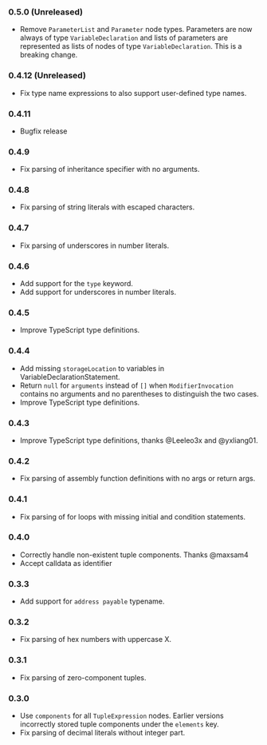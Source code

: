 ### 0.5.0 (Unreleased)

- Remove `ParameterList` and `Parameter` node types. Parameters are now always
  of type `VariableDeclaration` and lists of parameters are represented as
  lists of nodes of type `VariableDeclaration`. This is a breaking change.

### 0.4.12 (Unreleased)

- Fix type name expressions to also support user-defined type names.

### 0.4.11

- Bugfix release

### 0.4.9

- Fix parsing of inheritance specifier with no arguments.

### 0.4.8

- Fix parsing of string literals with escaped characters.

### 0.4.7

- Fix parsing of underscores in number literals.

### 0.4.6

- Add support for the `type` keyword.
- Add support for underscores in number literals.

### 0.4.5

- Improve TypeScript type definitions.

### 0.4.4

- Add missing `storageLocation` to variables in VariableDeclarationStatement.
- Return `null` for `arguments` instead of `[]` when `ModifierInvocation`
  contains no arguments and no parentheses to distinguish the two cases.
- Improve TypeScript type definitions.

### 0.4.3

- Improve TypeScript type definitions, thanks @Leeleo3x and @yxliang01.

### 0.4.2

- Fix parsing of assembly function definitions with no args or return args.

### 0.4.1

- Fix parsing of for loops with missing initial and condition statements.

### 0.4.0

- Correctly handle non-existent tuple components. Thanks @maxsam4
- Accept calldata as identifier

### 0.3.3

- Add support for `address payable` typename.

### 0.3.2

- Fix parsing of hex numbers with uppercase X.

### 0.3.1

- Fix parsing of zero-component tuples.

### 0.3.0

- Use `components` for all `TupleExpression` nodes. Earlier versions
  incorrectly stored tuple components under the `elements` key.
- Fix parsing of decimal literals without integer part.
